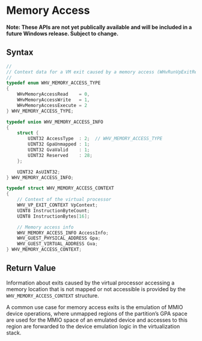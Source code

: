 # Memory Access
**Note: These APIs are not yet publically available and will be included in a future Windows release.  Subject to change.**

## Syntax
```C
//
// Context data for a VM exit caused by a memory access (WHvRunVpExitReasonMemoryAccess)
//
typedef enum WHV_MEMORY_ACCESS_TYPE
{
    WHvMemoryAccessRead    = 0,
    WHvMemoryAccessWrite   = 1,
    WHvMemoryAccessExecute = 2
} WHV_MEMORY_ACCESS_TYPE;

typedef union WHV_MEMORY_ACCESS_INFO
{
    struct {
        UINT32 AccessType  : 2;  // WHV_MEMORY_ACCESS_TYPE
        UINT32 GpaUnmapped : 1;
        UINT32 GvaValid    : 1;
        UINT32 Reserved    : 28;
    };

    UINT32 AsUINT32;
} WHV_MEMORY_ACCESS_INFO;

typedef struct WHV_MEMORY_ACCESS_CONTEXT
{
    // Context of the virtual processor
    WHV_VP_EXIT_CONTEXT VpContext;
    UINT8 InstructionByteCount;
    UINT8 InstructionBytes[16];

    // Memory access info
    WHV_MEMORY_ACCESS_INFO AccessInfo;
    WHV_GUEST_PHYSICAL_ADDRESS Gpa;
    WHV_GUEST_VIRTUAL_ADDRESS Gva;
} WHV_MEMORY_ACCESS_CONTEXT;
```

## Return Value

Information about exits caused by the virtual processor accessing a memory location that is not mapped or not accessible is provided by the `WHV_MEMORY_ACCESS_CONTEXT` structure.   

A common use case for memory access exits is the emulation of MMIO device operations, where unmapped regions of the partition’s GPA space are used for the MMIO space of an emulated device and accesses to this region are forwarded to the device emulation logic in the virtualization stack. 
